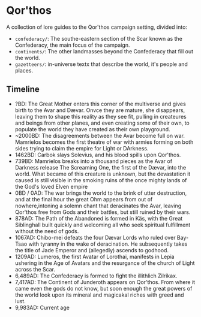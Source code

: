 # Qor'thos

A collection of lore guides to the Qor'thos campaign setting, divided into:

- `confederacy/`: The southe-eastern section of the Scar known as the
  Confederacy, the main focus of the campaign.
- `continents/`: The other landmasses beyond the Confederacy that fill out the
  world.
- `gazetteers/`: in-universe textx that describe the world, it's people and
  places.

## Timeline

- ?BD: The Great Mother enters this corner of the multiverse and gives birth
  to the Avar and Dævar. Onvce they are mature, she disappears, leaving them
  to shape this reality as they see fit, pulling in createures and beings 
  from other planes, and even creating some of their own, to populate the
  world they have created as their own playground.
- ~2000BD: The disagreements between the Avar become full on war. Mamrielos 
  becomes the first theatre of war with armies forming on both sides trying
  to claim the empire for Light or DArkness.
- 1462BD: Carbok slays Solevius, and his blood spills upon Qor'thos.
- 739BD: Mamrielos breaks into a thousand pieces as the Avar of Darkness
  release The Screaming One, the first of the Dævar, into the world. What
  became of this creature is unknown, but the devastation it caused is
  still visible in the smoking ruins of the once mighty lands of the
  God's loved Elven empire
- 0BD / 0AD: The war brings the world to the brink of utter destruction, and
  at the final hour the great Ohm appears from out of nowhere,intoning a solemn
  chant that deracinates the Avar, leaving Qor'thos free from Gods and their 
  battles, but still ruined by their wars.
- 878AD: The Path of the Abandoned is formed in Käs, with the Great Siblinghall
  built quickly and welcoming all who seek spiritual fulfillment without the 
  need of gods.
- 1067AD: Chibo-mei defeats the four Dævar Lords who ruled over Bay-Tsao with
  tyranny in the wake of deracination. He subsequently takes the title of Jade 
  Emperor and (allegedly) ascends to godhood.
- 1209AD: Lumeros, the first Avatar of Lorothai, manifests in Lepia ushering in
  the Age of Avatars and the resurgance of the church of Light across the Scar.
- 6,489AD: The Confederacy is formed to fight the illithlich Zilrikax.
- 7,417AD: The Continent of Junderoth appears on Qor'thos. From where it came
  even the gods do not know, but soon enough the great powers of the world look
  upon its mineral and magicakal riches with greed and lust.
- 9,983AD: Current age